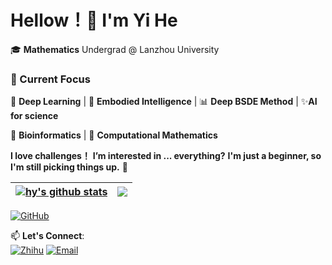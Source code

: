 # Hellow！👋 I'm Yi He

🎓 **Mathematics** Undergrad @ Lanzhou University 

### 🔭 Current Focus

🌱 **Deep Learning** | 🤖 **Embodied Intelligence** | 📊 **Deep BSDE Method** | ✨**AI for science**

🧬 **Bioinformatics** | 🌌 **Computational Mathematics**


 **I love challenges！** **I’m interested in ... everything?** **I'm just a beginner, so I'm still picking things up.** 🚀

<!---
hy-0003/hy-0003 is a ✨ special ✨ repository because its `README.md` (this file) appears on your GitHub profile.
You can click the Preview link to take a look at your changes.
--->

| <a href="https://github.com/hy-0003/github-readme-stats"><img align="center" src="https://hy-github-readme-stats.vercel.app/api?username=hy-0003&show_icons=true&include_all_commits=true&theme=buefy&hide_border=true&cache_seconds=10&random=123" alt="hy's github stats" /></a> | <a href="https://github.com/hy-0003/github-readme-stats"><img align="center" src="https://hy-github-readme-stats.vercel.app/api/top-langs/?username=hy-0003&layout=donut&theme=buefy&hide_border=true&cache_seconds=10&random=123" /></a> |
| ------------- | ------------- |

[![GitHub](https://img.shields.io/badge/Follow%20Me-%23181717?style=flat&logo=github)](https://github.com/hy-0003)

📫 **Let's Connect**:  
[![Zhihu](https://img.shields.io/badge/Zhihu-%230066FF?style=flat&logo=zhihu)](https://www.zhihu.com/people/--61-27-45-38)
[![Email](https://img.shields.io/badge/Email-heyi2023@lzu.edu.cn-%23007ec6?style=flat&logo=gmail)](mailto:heyi2023@lzu.edu.cn)

